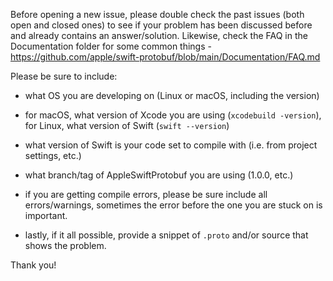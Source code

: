 Before opening a new issue, please double check the past issues (both open and
closed ones) to see if your problem has been discussed before and already
contains an answer/solution. Likewise, check the FAQ in the Documentation folder
for some common things -
  https://github.com/apple/swift-protobuf/blob/main/Documentation/FAQ.md


Please be sure to include:

* what OS you are developing on (Linux or macOS, including the version)

* for macOS, what version of Xcode you are using (`xcodebuild -version`),
  for Linux, what version of Swift (`swift --version`)

* what version of Swift is your code set to compile with (i.e. from project
  settings, etc.)

* what branch/tag of AppleSwiftProtobuf you are using (1.0.0, etc.)

* if you are getting compile errors, please be sure include all errors/warnings,
  sometimes the error before the one you are stuck on is important.

* lastly, if it all possible, provide a snippet of `.proto` and/or source
  that shows the problem.

Thank you!
